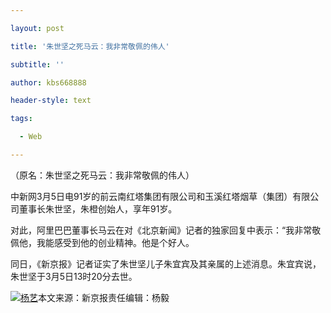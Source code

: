 ---
layout: post
title: '朱世坚之死马云：我非常敬佩的伟人'
subtitle: ''
author: kbs668888
header-style: text
tags:
  - Web
---
（原名：朱世坚之死马云：我非常敬佩的伟人）

中新网3月5日电91岁的前云南红塔集团有限公司和玉溪红塔烟草（集团）有限公司董事长朱世坚，朱橙创始人，享年91岁。

对此，阿里巴巴董事长马云在对《北京新闻》记者的独家回复中表示：“我非常敬佩他，我能感受到他的创业精神。他是个好人。

同日，《新京报》记者证实了朱世坚儿子朱宜宾及其亲属的上述消息。朱宜宾说，朱世坚于3月5日13时20分去世。

[![杨艺](http://static.ws.126.net/cnews/css13/img/end_news.png)](https://news.163.com/)本文来源：新京报责任编辑：杨毅

